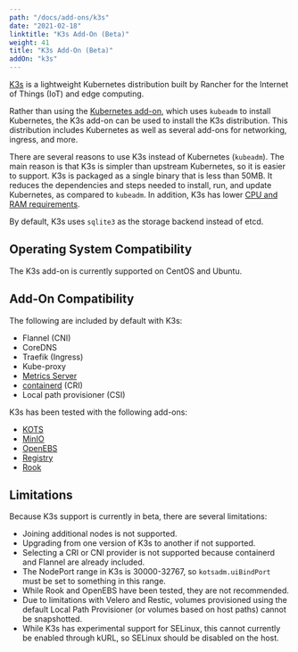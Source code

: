 ```yaml
---
path: "/docs/add-ons/k3s"
date: "2021-02-18"
linktitle: "K3s Add-On (Beta)"
weight: 41
title: "K3s Add-On (Beta)"
addOn: "k3s"
---
```


[K3s](https://k3s.io/) is a lightweight Kubernetes distribution built by Rancher for the Internet of Things (IoT) and edge computing.

Rather than using the [Kubernetes add-on](/docs/add-ons/kubernetes), which uses `kubeadm` to install Kubernetes, the K3s add-on can be used to install the K3s distribution. This distribution includes Kubernetes as well as several add-ons for networking, ingress, and more.

There are several reasons to use K3s instead of Kubernetes (`kubeadm`). The main reason is that K3s is simpler than upstream Kubernetes, so it is easier to support. K3s is packaged as a single binary that is less than 50MB. It reduces the dependencies and steps needed to install, run, and update Kubernetes, as compared to `kubeadm`. In addition, K3s has lower [CPU and RAM requirements](https://rancher.com/docs/k3s/latest/en/installation/installation-requirements/#hardware).

By default, K3s uses `sqlite3` as the storage backend instead of etcd.

## Operating System Compatibility
The K3s add-on is currently supported on CentOS and Ubuntu.

## Add-On Compatibility
The following are included by default with K3s:
* Flannel (CNI)
* CoreDNS
* Traefik (Ingress)
* Kube-proxy
* [Metrics Server](/docs/add-ons/metrics-server)
* [containerd](/docs/add-ons/containerd) (CRI)
* Local path provisioner (CSI)

K3s has been tested with the following add-ons:
* [KOTS](/docs/add-ons/kotsadm)
* [MinIO](/docs/add-ons/minio)
* [OpenEBS](/docs/add-ons/openebs)
* [Registry](/docs/add-ons/registry)
* [Rook](/docs/add-ons/rook)

## Limitations
Because K3s support is currently in beta, there are several limitations:
* Joining additional nodes is not supported.
* Upgrading from one version of K3s to another if not supported.
* Selecting a CRI or CNI provider is not supported because containerd and Flannel are already included.
* The NodePort range in K3s is 30000-32767, so `kotsadm.uiBindPort` must be set to something in this range.
* While Rook and OpenEBS have been tested, they are not recommended.
* Due to limitations with Velero and Restic, volumes provisioned using the default Local Path Provisioner (or volumes based on host paths) cannot be snapshotted.
* While K3s has experimental support for SELinux, this cannot currently be enabled through kURL, so SELinux should be disabled on the host.
